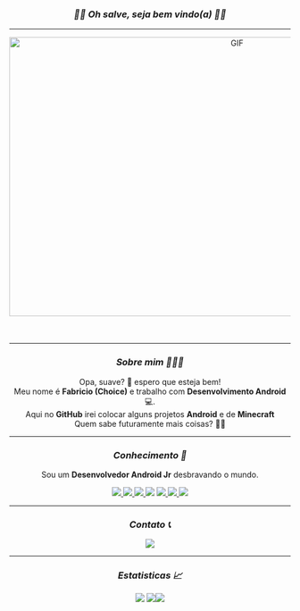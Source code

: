 


<h3 align="center"><i>🏴‍☠️ Oh salve, seja bem vindo(a) 🏴‍☠️</i></h3>
<hr/>
<div align="center">
<img src="https://i.pinimg.com/originals/24/f5/db/24f5dbeacbbf3b146cef0d8ef7b7fe0c.gif" height="500" width="800" alt="GIF" align="center"/>


</br>
</br>
</br>

<hr/>
<h3 align="center"><i> Sobre mim 🧑🏽‍💻</i></h3>

<div align="left">

 <p align="center">  Opa, suave? 🤙 espero que esteja bem! <br>
 Meu nome é <b>Fabricio (Choice)</b> e trabalho com <b>Desenvolvimento Android</b> 💻.<br>
 Aqui no <b>GitHub</b> irei colocar alguns projetos <b>Android</b> e de <b>Minecraft</b><br>
 Quem sabe futuramente mais coisas? 🤔💡
 </p>

</div>


<hr/>
<div align="center">
<h3 align="center"><i>Conhecimento 🧠</i></h3>
 <p align="center">Sou um <b>Desenvolvedor Android Jr</b> desbravando o mundo.</p>

  <p align="center">
   <a href="https://www.java.com/">
   <img src="https://img.shields.io/badge/Java-ED8B00?style=for-the-badge&logo=openjdk&logoColor=white"/> </a>
   <a href="https://kotlinlang.org/docs/home.html">
   <img src="https://img.shields.io/badge/Kotlin-0095D5?&style=for-the-badge&logo=kotlin&logoColor=white"/> </a>
   <a href="https://developer.android.com/jetpack/compose/documentation?hl=pt-br">
   <a href="https://www.sqlite.org/index.html">
   <img src="https://img.shields.io/badge/SQLite-07405E?style=for-the-badge&logo=sqlite&logoColor=white"/> </a>
   <img src="https://img.shields.io/badge/JETPACK COMPOSE-%231d87a3.svg?style=for-the-badge&logo=jetpackcompose&logoColor=white"/> </a>
   <a href="https://developer.android.com/studio?gclid=CjwKCAjw5_GmBhBIEiwA5QSMxAyyys0asTIVZrabho-tTA0IZxsBC_hdOxSDrc8Vmle-EKKhl32PzxoCWagQAvD_BwE&gclsrc=aw.ds">   
   <img src="https://img.shields.io/badge/Android%20Studio-29933c.svg?style=for-the-badge&logo=android-studio&logoColor=white"/> </a>
   <a href="https://www.minecraft.net/pt-pt">
   <img src="https://img.shields.io/badge/Minecraft Plugin-%231a5f27.svg?style=for-the-badge&logo=minecraft&logoColor=white"/> </a>
   <a href="https://www.jetbrains.com/pt-br/idea/">
   <img src="https://img.shields.io/badge/IntelliJ IDEA-%23225875.svg?style=for-the-badge&logo=intellijidea&logoColor=white"/> </a>
  </p>

</div>

<hr/>
<div align="center">
<h3 align="center"><i>Contato 📞</i></h3>
  <div align="center">
  <a href="https://discord.com/users/246904837508169728">
   <img src="https://lanyard.kyrie25.me/api/246904837508169728?animated=true&hideTimestamp=true&hideDiscrim=true&waveColor=ca002e&imgStyle=square"  /> </a>
  </div>
</div>


<hr/>
<div align="center">
<h3 align="center"><i>Estatisticas 📈</i></h3>
  <div align="center">
   <img src="http://github-profile-summary-cards.vercel.app/api/cards/stats?username=choicedev&theme=radical" />       <img src="http://github-profile-summary-cards.vercel.app/api/cards/repos-per-language?username=choicedev&theme=radical"/><img src="http://github-profile-summary-cards.vercel.app/api/cards/profile-details?username=choicedev&theme=radical" />
  </div>
</div>
</div>
